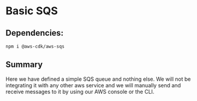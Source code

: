 # Basic SQS

## Dependencies:

```
npm i @aws-cdk/aws-sqs
```

## Summary

Here we have defined a simple SQS queue and nothing else. We will not be integrating it with any other aws service and we will manually send and receive messages to it by using our AWS console or the CLI.
